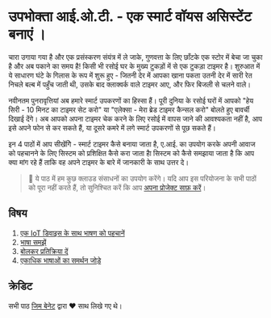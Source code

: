 # उपभोक्ता आई.ओ.टी. - एक स्मार्ट वॉयस असिस्टेंट बनाएं । 

चारा उगाया गया है और एक प्रसंस्करण संयंत्र में ले जाके, गुणवत्ता के लिए छाँटके एक स्टोर में बेचा जा चुका है और अब पकाने का समय है! किसी भी रसोई घर के मुख्य टुकड़ों में से एक टुकड़ा टाइमर है। शुरुआत में ये साधारण घंटे के गिलास के रूप में शुरू हुए -  जितनी देर में आपका खाना पकता उतनी देर में सारी रेत निचले बल्ब में पहुँच जाती थी, उसके बाद क्लाक्वर्क वाले टाइमर आए, और फिर बिजली से चलने वाले।

नवीनतम पुनरावृत्तियां अब हमारे स्मार्ट उपकरणों का हिस्सा हैं। पूरी दुनिया के रसोई घरों में आपको "हेय सिरी - 10 मिनट का टाइमर सेट करो" या "एलेक्सा - मेरा ब्रेड टाइमर कैन्सल करो" बोलते हुए बावर्ची दिखाई देंगे। अब आपको अपना टाइमर चेक करने के लिए रसोई में वापस जाने की आवश्यकता नहीं है, आप इसे अपने फोन से कर सकते हैं, या दूसरे कमरे में लगे स्मार्ट उपकरणों से पूछ सकते हैं।

इन 4 पाठों में आप सीखेंगेि - स्मार्ट टाइमर कैसे बनाया जाता है, ए.आई. का उपयोग करके अपनी आवाज को पहचानने के लिए सिस्टम को प्रशिक्षित कैसे करा जाता हैा सिस्टम को कैसे समझाया जाता है कि आप क्या मांग रहे हैं ताकि वह अपने टाइमर के बारे में जानकारी के साथ उत्तर दे।

> 💁 ये पाठ में हम कुछ क्लाउड संसाधनों का उपयोग करेंगे। यदि आप इस परियोजना के सभी पाठों को पूरा नहीं करते हैं, तो सुनिश्चित करें कि आप [अपना प्रोजेक्ट साफ़ करें](../clean-up.md)।

## विषय

1. [एक IoT डिवाइस के साथ भाषण को पहचानें](./lessons/1-speech-recognition/README.md)
1. [भाषा समझें](./lessons/2-language-understanding/README.md)
1. [बोलकर प्रतिक्रिया दें](./lessons/3-spoken-feedback/README.md)
1. [एकाधिक भाषाओं का समर्थन जोड़े](./lessons/4-multiple-language-support/README.md)

## क्रेडिट

सभी पाठ [जिम बेनेट](https://GitHub.com/JimBobBennett) द्वारा ♥️ साथ लिखे गए थे।
